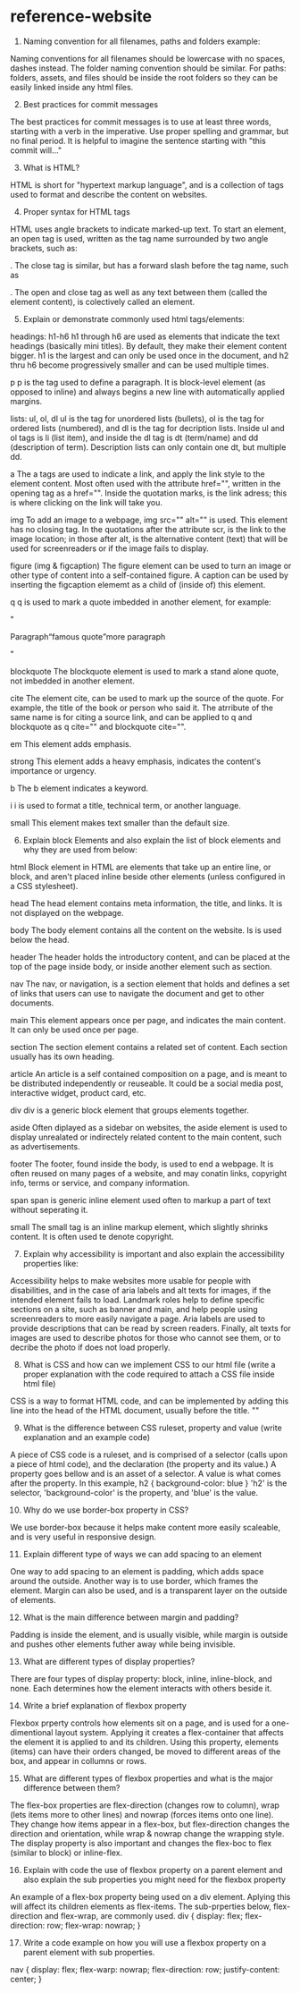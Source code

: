 # reference-website

1. Naming convention for all filenames, paths and folders example:

Naming conventions for all filenames should be lowercase with no spaces, dashes instead. The folder naming convention should be similar. For paths: folders, assets, and files should be inside the root folders so they can be easily linked inside any html files.

2. Best practices for commit messages

The best practices for commit messages is to use at least three words, starting with a verb in the imperative. Use proper spelling and grammar, but no final period. It is helpful to imagine the sentence starting with "this commit will..."

3. What is HTML?

HTML is short for "hypertext markup language", and is a collection of tags used to format and describe the content on websites.

4. Proper syntax for HTML tags

HTML uses angle brackets to indicate marked-up text. To start an element, an open tag is used, written as the tag name surrounded by two angle brackets, such as: <p>. The close tag is similar, but has a forward slash before the tag name, such as </p>. The open and close tag as well as any text between them (called the element content), is colectively called an element.

5. Explain or demonstrate commonly used html tags/elements:

headings: h1-h6
   h1 through h6 are used as elements that indicate the text headings (basically mini titles). By default, they make their element content bigger. h1 is the largest and can only be used once in the document, and h2 thru h6 become progressively smaller and can be used multiple times.

p
   p is the tag used to define a paragraph. It is block-level element (as opposed to inline) and always begins a new line with automatically applied margins.

lists: ul, ol, dl
   ul is the tag for unordered lists (bullets), ol is the tag for ordered lists (numbered), and dl is the tag for decription lists. Inside ul and ol tags is li (list item), and inside the dl tag is dt (term/name) and dd (description of term). Description lists can only contain one dt, but multiple dd.

a
   The a tags are used to indicate a link, and apply the link style to the element content. Most often used with the attribute href="", written in the opening tag as a href="". Inside the quotation marks, is the link adress; this is where clicking on the link will take you.

img
   To add an image to a webpage, img src="" alt="" is used. This element has no closing tag. In the quotations after the attribute scr, is the link to the image location; in those after alt, is the alternative content (text) that will be used for screenreaders or if the image fails to display.

figure (img & figcaption)
   The figure element can be used to turn an image or other type of content into a self-contained figure. A caption can be used by inserting the figcaption elememt as a child of (inside of) this element.

q
   q is used to mark a quote imbedded in another element, for example:

   "<p>Paragraph<q>famous quote</q>more paragraph</p>"

blockquote
   The blockquote element is used to mark a stand alone quote, not imbedded in another element.

cite
   The element cite, can be used to mark up the source of the quote. For example, the title of the book or person who said it. The atrribute of the same name is for citing a source link, and can be applied to q and blockquote as q cite="" and blockquote cite="".

em
   This element adds emphasis.

strong
   This element adds a heavy emphasis, indicates the content's importance or urgency.

b
   The b element indicates a keyword.

i
   i is used to format a title, technical term, or another language. 

small
   This element makes text smaller than the default size.


6. Explain block Elements and also explain the list of block elements and why they are used from below:

html
   Block element in HTML are elements that take up an entire line, or block, and aren't placed inline beside other elements (unless configured in a CSS stylesheet).

head
   The head element contains meta information, the title, and links. It is not displayed on the webpage.

body
   The body element contains all the content on the website. Is is used below the head.

header
   The header holds the introductory content, and can be placed at the top of the page inside body, or inside another element such as section.

nav
   The nav, or navigation, is a section element that holds and defines a set of links that users can use to navigate the document and get to other documents.

main
   This element appears once per page, and indicates the main content. It can only be used once per page.

section
   The section element contains a related set of content. Each section usually has its own heading.

article
   An article is a self contained composition on a page, and is meant to be distributed independently or reuseable. It could be a social media post, interactive widget, product card, etc.

div
   div is a generic block element that groups elements together.

aside
   Often diplayed as a sidebar on websites, the aside element is used to display unrealated or indirectely related content to the main content, such as advertisements.

footer
   The footer, found inside the body, is used to end a webpage. It is often reused on many pages of a website, and may conatin links, copyright info, terms or service, and company information.

span
   span is generic inline element used often to markup a part of text without seperating it.

small
   The small tag is an inline markup element, which slightly shrinks content. It is often used te denote copyright.

7. Explain why accessibility is important and also explain the accessibility properties like:

Accessibility helps to make websites more usable for people with disabilities, and in the case of aria labels and alt texts for images, if the intended element fails to load. Landmark roles help to define specific sections on a site, such as banner and main, and help people using screenreaders to more easily navigate a page. Aria labels are used to provide descriptions that can be read by screen readers. Finally, alt texts for images are used to describe photos for those who cannot see them, or to decribe the photo if does not load properly.
   
8. What is CSS and how can we implement CSS to our html file (write a proper explanation with the code required to attach a CSS file inside html file)

CSS is a way to format HTML code, and can be implemented by adding this line into the head of the HTML document, usually before the title.
"<link rel="stylesheet" href="style.css">"

9. What is the difference between CSS ruleset, property and value (write explanation and an example code)

A piece of CSS code is a ruleset, and is comprised of a selector (calls upon a piece of html code), and the declaration (the property and its value.)
A property goes bellow and is an asset of a selector. A value is what comes after the property. In this example, 
   h2 {
      background-color: blue
      }
'h2' is the selector, 'background-color' is the property, and 'blue' is the value.

10. Why do we use border-box property in CSS?

We use border-box because it helps make content more easily scaleable, and is very useful in responsive design.

11. Explain different type of ways we can add spacing to an element

One way to add spacing to an element is padding, which adds space around the outside. Another way is to use border, which frames the element. Margin can also be used, and is a transparent layer on the outside of elements.

12. What is the main difference between margin and padding?

Padding is inside the element, and is usually visible, while margin is outside and pushes other elements futher away while being invisible.

13. What are different types of display properties?

There are four types of display property: block, inline, inline-block, and none. Each determines how the element interacts with others beside it.

14. Write a brief explanation of flexbox property

Flexbox prperty controls how elements sit on a page, and is used for a one-dimentional layout system. Applying it creates a flex-container that affects the element it is applied to and its children. Using this property, elements (items) can have their orders changed, be moved to different areas of the box, and appear in collumns or rows.

15. What are different types of flexbox properties and what is the major difference between them?

The flex-box properties are flex-direction (changes row to column), wrap (lets items more to other lines) and nowrap (forces items onto one line). They change how items appear in a flex-box, but flex-direction changes the direction and orientation, while wrap & nowrap change the wrapping style. The display property is also important and changes the flex-boc to flex (similar to block) or inline-flex.

16. Explain with code the use of flexbox property on a parent element and also explain the sub properties you might need for the flexbox property

An example of a flex-box property being used on a div element. Aplying this will affect its children elements as flex-items. The sub-prperties below, flex-direction and flex-wrap, are commonly used.
   div {
      display: flex;
      flex-direction: row;
      flex-wrap: nowrap;
      }

17. Write a code example on how you will use a flexbox property on a parent element with sub properties.

   nav {
      display: flex;
      flex-warp: nowrap;
      flex-direction: row;
      justify-content: center;
   }